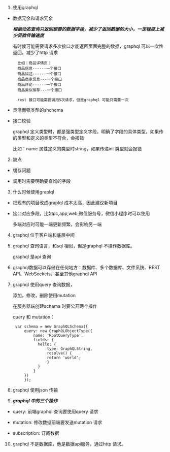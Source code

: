 1. 使用graphql 

+ 数据冗余和请求冗余
  
  ***根据动态查询只返回想要的数据字段，减少了返回数据的大小，一定程度上减少贷款传输速度***

  有时候可能需要请求多次接口才能返回页面完整的数据，graphql 可以一次性返回，减少了http 请求
  
        比如：商品详情页：
        商品信息------一个接口
        商品描述------一个接口
        商品商家信息---一个接口
        商品评论------一个接口
        商品类似推荐---一个接口

        rest 接口可能需要调用5次请求，但是graphql 可能只需要一次


+ 灵活而强类型的shchema
  
+ 接口校验

  graphql 定义类型时，都是强类型定义字段，明确了字段的具体类型，如果传的类型和定义的类型不符合，会报错

  比如：name 属性定义的类型时string，如果传递int 类型就会报错

2. 缺点

+ 缓存问题

+ 调用时需要明确要查询的字段
  
3. 什么时候使用graplql

+ 把现有的项目改成graplql 成本太高，因此建议新项目

+ 接口对应多段，比如pc,app,web,微信服务号，微信小程序时可以使用
  
  多端对应时可能一端更新频繁，会影响另一端

4. graphql 位于客户端和底层中间

5. graphql 查询语言，和sql 相似，但是graphql 不操作数据库。

    graphql 是api 查询

6. graphql数据可以存储在任何地方：数据库、多个数据库、文件系统、REST API、WebSockets，甚至其他graphql API

7. graphql 使用query 查询数据，

   添加，修改，删除使用mutation 

   在服务器端创建schema 时要公开两个操作

     query 和 mutation：

        var schema = new GraphQLSchema({
            query: new GraphQLObjectType({
                name: 'RootQueryType',
                fields: {
                  hello: {
                      type: GraphQLString,
                      resolve() {
                      return 'world';
                      }
                  }
                }
            })
            });

8. graphql 使用json 传输

9. ***graphql 中的三个操作***

  * query: 前端graphql 查询要使用query 请求

  * mutation: 修改数据前端要发送mutation 请求

  * subscription: 订阅数据

10. graphql 不是数据库，他是数据api服务，通过http 请求。